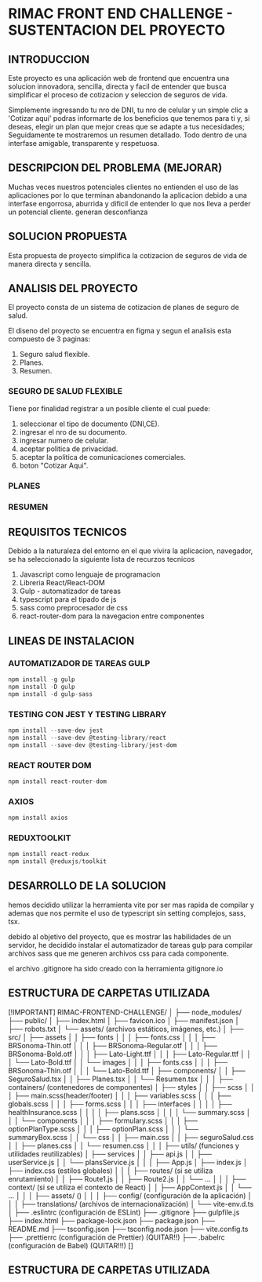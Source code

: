 

# RIMAC FRONT END CHALLENGE - SUSTENTACION DEL PROYECTO


## INTRODUCCION
Este proyecto es una aplicación web de frontend que encuentra una solucion innovadora, sencilla, directa y facil de entender que busca simplificar el proceso de cotizacion y seleccion de seguros de vida.

Simplemente ingresando tu nro de DNI, tu nro de celular y un simple clic a 'Cotizar aqui' podras informarte de los beneficios que tenemos para ti y, si deseas, elegir un plan que mejor creas que se adapte a tus necesidades; Seguidamente te mostraremos un resumen detallado. Todo dentro de una interfase amigable, transparente y respetuosa.  


## DESCRIPCION DEL PROBLEMA (MEJORAR)
Muchas veces nuestros potenciales clientes no entienden  el uso de las aplicaciones por lo que terminan abandonando la aplicacion debido a una interfase engorrosa, aburrida y dificil de entender lo que nos lleva a perder un potencial cliente. generan desconfianza


## SOLUCION PROPUESTA
Esta propuesta de proyecto simplifica la cotizacion de seguros de vida de manera directa y sencilla. 


## ANALISIS DEL PROYECTO
El proyecto consta de un sistema de cotizacion de planes de seguro de salud.

El diseno del proyecto se encuentra en figma y segun el analisis esta compuesto de 3 paginas: 

1. Seguro salud flexible.
2. Planes.
3. Resumen.


### SEGURO DE SALUD FLEXIBLE
Tiene por finalidad registrar a un posible cliente el cual puede:
   1. seleccionar el tipo de documento (DNI,CE).
   2. ingresar el nro de su documento.
   3. ingresar numero de celular.
   4. aceptar politica de privacidad.
   5. aceptar la politica de comunicaciones comerciales.
   6. boton "Cotizar Aqui".





### PLANES
### RESUMEN


## REQUISITOS TECNICOS
Debido a la naturaleza del entorno en el que vivira la aplicacion, navegador, se ha seleccionado la siguiente lista de recurzos tecnicos

1. Javascript como lenguaje de programacion 
2. Libreria React/React-DOM 
3. Gulp - automatizador de tareas
4. typescript para el tipado de js
5. sass como preprocesador de css
6. react-router-dom para la navegacion entre componentes



## LINEAS DE INSTALACION

### AUTOMATIZADOR DE TAREAS GULP
```js
npm install -g gulp
npm install -D gulp
npm install -d gulp-sass

```

### TESTING CON JEST Y TESTING LIBRARY
```js
npm install --save-dev jest 
npm install --save-dev @testing-library/react 
npm install --save-dev @testing-library/jest-dom
```

### REACT ROUTER DOM
```js
npm install react-router-dom
```

### AXIOS
```js
npm install axios
```

### REDUXTOOLKIT
```js
npm install react-redux
npm install @reduxjs/toolkit

```

## DESARROLLO DE LA SOLUCION


hemos decidido utilizar la herramienta vite por ser mas rapida de compilar y ademas que nos permite el uso de typescript sin setting complejos, sass, tsx.

debido al objetivo del proyecto, que es mostrar las habilidades de un servidor, he decidido instalar el automatizador de tareas gulp para compilar archivos sass que me generen archivos css para cada componente.

el archivo .gitignore ha sido creado con la herramienta gitignore.io


## ESTRUCTURA DE CARPETAS UTILIZADA

[!IMPORTANT]
RIMAC-FRONTEND-CHALLENGE/
│
├── node_modules/
├── public/
│   ├── index.html
│   ├── favicon.ico
│   ├── manifest.json
│   ├── robots.txt
│   └── assets/ (archivos estáticos, imágenes, etc.)
│
├── src/
│   ├── assets
│   │   ├── fonts
│   │   │    ├── fonts.css
│   │   │    ├── BRSonoma-Thin.otf
│   │   │    ├── BRSonoma-Regular.otf
│   │   │    ├── BRSonoma-Bold.otf
│   │   │    ├── Lato-Light.ttf
│   │   │    ├── Lato-Regular.ttf
│   │   │    └── Lato-Bold.ttf
│   │   └── images
│   │   │    ├── fonts.css
│   │   │    ├── BRSonoma-Thin.otf
│   │   │    └── Lato-Bold.ttf
│   ├── components/
│   │   ├── SeguroSalud.tsx
│   │   ├── Planes.tsx
│   │   └── Resumen.tsx
│   │
│   ├── containers/ (contenedores de componentes)
│   ├── styles
│   │   ├── scss
│   │   │    ├── main.scss(header/footer)
│   │   │    ├── variables.scss
│   │   │    ├── globals.scss
│   │   │    ├── forms.scss
│   │   │    ├── interfaces
│   │   │    │      ├── healthInsurance.scss
│   │   │    │      ├── plans.scss
│   │   │    │      └── summary.scss
│   │   │    └── components
│   │   │           ├── formulary.scss
│   │   │           ├── optionPlanType.scss
│   │   │           ├── optionPlan.scss
│   │   │           └── summaryBox.scss
│   │   └── css
│   │        ├── main.css
│   │        ├── seguroSalud.css
│   │        ├── planes.css
│   │        └── resumen.css
│   │
│   ├── utils/ (funciones y utilidades reutilizables)
│   ├── services
│   │      ├── api.js
│   │      ├── userService.js
│   │      └── plansService.js
│   │
│   ├── App.js
│   ├── index.js
│   ├── index.css (estilos globales)
│   │
│   ├── routes/ (si se utiliza enrutamiento)
│   │   ├── Route1.js
│   │   ├── Route2.js
│   │   └── ...
│   │
│   ├── context/ (si se utiliza el contexto de React)
│   │   ├── AppContext.js
│   │   └── ...
│   │
│   ├── assets/ ()
│   │
│   ├── config/ (configuración de la aplicación)
│   │
│   ├── translations/ (archivos de internacionalización)
│   └── vite-env.d.ts
│
├── .eslintrc (configuración de ESLint)
├── .gitignore
├── gulpfile.js
├── index.html
├── package-lock.json
├── package.json
├── README.md
├── tsconfig.json
├── tsconfig.node.json
├── vite.config.ts
├── .prettierrc (configuración de Prettier) (QUITAR!!)
├── .babelrc (configuración de Babel) (QUITAR!!!)
[]

## ESTRUCTURA DE CARPETAS UTILIZADA